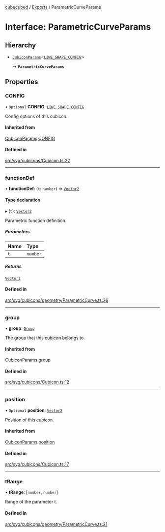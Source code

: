 [cubecubed](/reference/README.md) / [Exports](/reference/modules.md) / ParametricCurveParams

# Interface: ParametricCurveParams

## Hierarchy

- [`CubiconParams`](/reference/interfaces/CubiconParams.md)<[`LINE_SHAPE_CONFIG`](/reference/interfaces/LINE_SHAPE_CONFIG.md)\>

  ↳ **`ParametricCurveParams`**

## Properties

### CONFIG

• `Optional` **CONFIG**: [`LINE_SHAPE_CONFIG`](/reference/interfaces/LINE_SHAPE_CONFIG.md)

Config options of this cubicon.

#### Inherited from

[CubiconParams](/reference/interfaces/CubiconParams.md).[CONFIG](/reference/interfaces/CubiconParams.md#config)

#### Defined in

[src/svg/cubicons/Cubicon.ts:22](https://github.com/imaphatduc/cubecubed/blob/cb0c39f/src/svg/cubicons/Cubicon.ts#L22)

___

### functionDef

• **functionDef**: (`t`: `number`) => [`Vector2`](/reference/classes/Vector2.md)

#### Type declaration

▸ (`t`): [`Vector2`](/reference/classes/Vector2.md)

Parametric function definition.

##### Parameters

| Name | Type |
| :------ | :------ |
| `t` | `number` |

##### Returns

[`Vector2`](/reference/classes/Vector2.md)

#### Defined in

[src/svg/cubicons/geometry/ParametricCurve.ts:26](https://github.com/imaphatduc/cubecubed/blob/cb0c39f/src/svg/cubicons/geometry/ParametricCurve.ts#L26)

___

### group

• **group**: [`Group`](/reference/classes/Group.md)

The group that this cubicon belongs to.

#### Inherited from

[CubiconParams](/reference/interfaces/CubiconParams.md).[group](/reference/interfaces/CubiconParams.md#group)

#### Defined in

[src/svg/cubicons/Cubicon.ts:12](https://github.com/imaphatduc/cubecubed/blob/cb0c39f/src/svg/cubicons/Cubicon.ts#L12)

___

### position

• `Optional` **position**: [`Vector2`](/reference/classes/Vector2.md)

Position of this cubicon.

#### Inherited from

[CubiconParams](/reference/interfaces/CubiconParams.md).[position](/reference/interfaces/CubiconParams.md#position)

#### Defined in

[src/svg/cubicons/Cubicon.ts:17](https://github.com/imaphatduc/cubecubed/blob/cb0c39f/src/svg/cubicons/Cubicon.ts#L17)

___

### tRange

• **tRange**: [`number`, `number`]

Range of the parameter t.

#### Defined in

[src/svg/cubicons/geometry/ParametricCurve.ts:21](https://github.com/imaphatduc/cubecubed/blob/cb0c39f/src/svg/cubicons/geometry/ParametricCurve.ts#L21)
